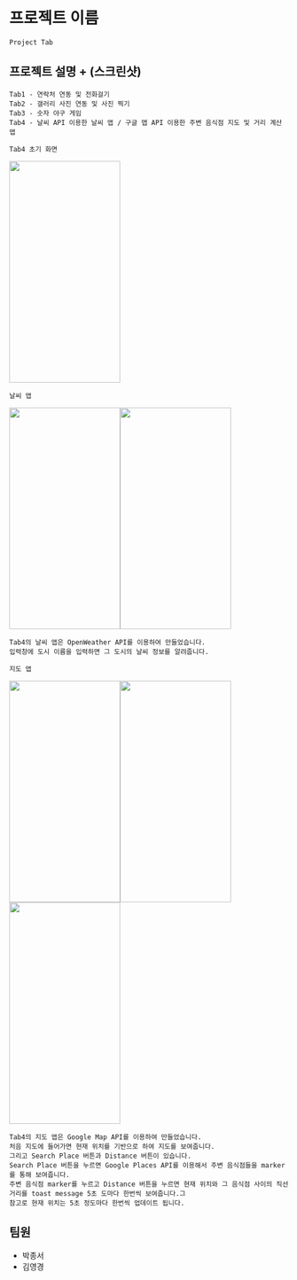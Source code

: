 # 프로젝트 이름
```
Project Tab
```

## 프로젝트 설명 + (스크린샷)
```
Tab1 - 연락처 연동 및 전화걸기
Tab2 - 갤러리 사진 연동 및 사진 찍기
Tab3 - 숫자 야구 게임
Tab4 - 날씨 API 이용한 날씨 앱 / 구글 맵 API 이용한 주변 음식점 지도 및 거리 계산 앱
```

```
Tab4 초기 화면
```

<img src="https://user-images.githubusercontent.com/38155105/124453286-2f2ffc80-ddc2-11eb-928d-98e9d47c20e8.jpg" width="200" height="400">

```
날씨 앱
```
<img src="https://user-images.githubusercontent.com/38155105/124452957-d9f3eb00-ddc1-11eb-82cf-5dcac45f2629.jpg" width="200" height="400"><img src="https://user-images.githubusercontent.com/38155105/124452951-d95b5480-ddc1-11eb-87b6-0f743609f66d.jpg" width="200" height="400">

```
Tab4의 날씨 앱은 OpenWeather API를 이용하여 만들었습니다. 
입력창에 도시 이름을 입력하면 그 도시의 날씨 정보를 알려줍니다.
```

```
지도 앱
```

<img src="https://user-images.githubusercontent.com/38155105/124453493-61d9f500-ddc2-11eb-9c9f-19299bffc4f4.jpg" width="200" height="400"><img src="https://user-images.githubusercontent.com/38155105/124453495-61d9f500-ddc2-11eb-95fb-da626cc9724b.jpg" width="200" height="400"><img src="https://user-images.githubusercontent.com/38155105/124453490-60a8c800-ddc2-11eb-9019-e2c555fb79c3.jpg" width="200" height="400">

```
Tab4의 지도 앱은 Google Map API를 이용하여 만들었습니다.
처음 지도에 들어가면 현재 위치를 기반으로 하여 지도를 보여줍니다.
그리고 Search Place 버튼과 Distance 버튼이 있습니다.
Search Place 버튼을 누르면 Google Places API를 이용해서 주변 음식점들을 marker를 통해 보여줍니다.
주변 음식점 marker를 누르고 Distance 버튼을 누르면 현재 위치와 그 음식점 사이의 직선거리를 toast message 5초 도마다 한번씩 보여줍니다.그
참고로 현재 위치는 5초 정도마다 한번씩 업데이트 됩니다.
```

## 팀원
* 박종서
* 김영경
